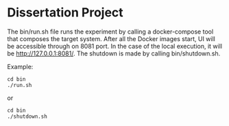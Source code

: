 # Dissertation Project




The bin/run.sh file runs the experiment by calling a docker-compose tool that composes the target system.
After all the Docker images start, UI will be accessible through on 8081 port. In the case of the local execution, it will be http://127.0.0.1:8081/.
The shutdown is made by calling bin/shutdown.sh.

Example:
```
cd bin
./run.sh
```
or
```
cd bin
./shutdown.sh
```